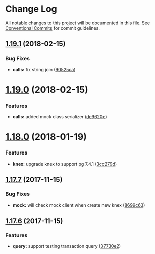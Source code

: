 # Change Log

All notable changes to this project will be documented in this file.
See [Conventional Commits](https://conventionalcommits.org) for commit guidelines.

<a name="1.19.1"></a>
## [1.19.1](https://github.com/yutin1987/jest-mock/compare/v1.19.0...v1.19.1) (2018-02-15)


### Bug Fixes

* **calls:** fix string join ([90525ca](https://github.com/yutin1987/jest-mock/commit/90525ca))




<a name="1.19.0"></a>
# [1.19.0](https://github.com/yutin1987/jest-mock/compare/v1.18.0...v1.19.0) (2018-02-15)


### Features

* **calls:** added mock class serializer ([de9620e](https://github.com/yutin1987/jest-mock/commit/de9620e))




<a name="1.18.0"></a>
# [1.18.0](https://github.com/yutin1987/jest-mock/compare/v1.17.7...v1.18.0) (2018-01-19)


### Features

* **knex:** upgrade knex to support pg 7.4.1 ([3cc279d](https://github.com/yutin1987/jest-mock/commit/3cc279d))




<a name="1.17.7"></a>
## [1.17.7](https://github.com/yutin1987/jest-mock/compare/v1.17.6...v1.17.7) (2017-11-15)


### Bug Fixes

* **mock:** will check mock client when create new knex ([8699c63](https://github.com/yutin1987/jest-mock/commit/8699c63))




<a name="1.17.6"></a>
## [1.17.6](https://github.com/yutin1987/jest-mock/compare/v1.7.5...v1.17.6) (2017-11-15)


### Features

* **query:** support testing transaction query ([37730e2](https://github.com/yutin1987/jest-mock/commit/37730e2))
